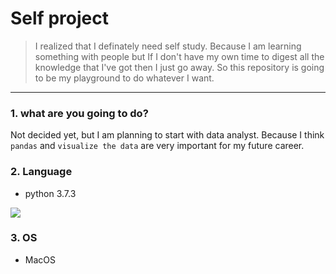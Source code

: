 # Self project

> I realized that I definately need self study. Because I am learning something with people but If I don't have my own time to digest all the knowledge that I've got then I just go away. So this repository is going to be my playground to do whatever I want.



---

### 1. what are you going to do?

Not decided yet, but I am planning to start with data analyst. Because I think `pandas` and `visualize the data` are very important for my future career. 



### 2. Language

- python 3.7.3

![](https://miro.medium.com/max/1890/1*eES6Vp0SPkmD9GpQw-jodQ.png)

### 3. OS

- MacOS

